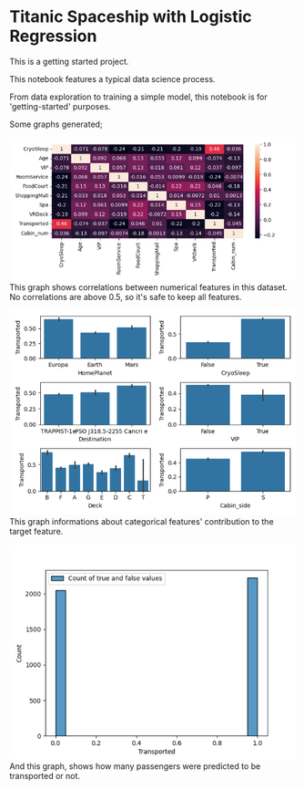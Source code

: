 # Titanic Spaceship with Logistic Regression

This is a getting started project. 

This notebook features a typical data science process.

From data exploration to training a simple model, this notebook is for 'getting-started' purposes.

Some graphs generated; 

![Train features correlation](graphs/train_features_corr.png)
This graph shows correlations between numerical features in this dataset. No correlations are above 0.5, so it's safe to keep all features.

![Categorical features vs target](graphs/categorical_features_vs_target.png)
This graph informations about categorical features' contribution to the target feature.

![Predicted Transports](graphs/predicted_transports.png)
And this graph, shows how many passengers were predicted to be transported or not. 
